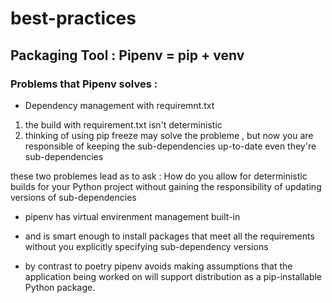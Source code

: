 # best-practices

## Packaging Tool :  Pipenv = pip + venv

### Problems that Pipenv solves :

* Dependency management with requiremnt.txt

1. the build with requirement.txt isn't deterministic 
2. thinking of using pip freeze may solve the probleme , but now you are responsible of keeping the sub-dependencies up-to-date even they're sub-dependencies 

these two problemes lead as to ask : How do you allow for deterministic builds for your Python project without gaining the responsibility of updating versions of sub-dependencies

* pipenv has virtual envirenment management built-in

* and is smart enough to install packages that meet all the requirements without you explicitly specifying sub-dependency versions

* by contrast to poetry pipenv avoids making assumptions that the application being worked on will support distribution as a pip-installable Python package.
